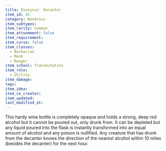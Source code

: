 ```yaml
---
title: Dionysus' Decanter
item_id: 41
category: Wondrous
item_subtypes:
item_rarity: Common
item_attunement: false
item_requirement:
item_curse: false
item_classes:
  - Barbarian
  - Monk
  - Ranger
item_school: Transmutation
item_role:
  - Utility
item_damage:
tags:
item_idea:
item_co_creator:
item_updated:
last_modified_at:
---
```


This hardy wine bottle is completely opaque and holds a strong, deep red alcohol but it cannot be poured out, only drunk from. It can be depleted but any liquid poured into the flask is instantly transformed into an equal amount of alcohol and any poison is nullified. Any creature that has drunk from the decanter knows the direction of the nearest alcohol within 10 miles (besides the decanter) for the next hour.
